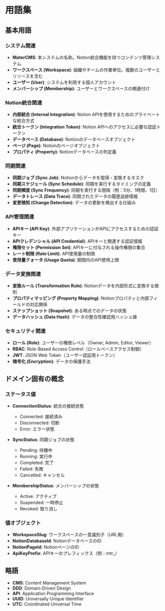 # 用語集

## 基本用語

### システム関連

- **MaterCMS**: 本システムの名称。Notion統合機能を持つコンテンツ管理システム
- **ワークスペース (Workspace)**: 組織やチームの作業単位。複数のユーザーとリソースを含む
- **ユーザー (User)**: システムを利用する個人アカウント
- **メンバーシップ (Membership)**: ユーザーとワークスペースの関連付け

### Notion統合関連

- **内部統合 (Internal Integration)**: Notion APIを使用するためのプライベートな統合方式
- **統合トークン (Integration Token)**: Notion APIへのアクセスに必要な認証トークン
- **データベース (Database)**: Notionのデータベースオブジェクト
- **ページ (Page)**: Notionのページオブジェクト
- **プロパティ (Property)**: Notionデータベースの列定義

### 同期関連

- **同期ジョブ (Sync Job)**: Notionからデータを取得・変換するタスク
- **同期スケジュール (Sync Schedule)**: 同期を実行するタイミングの定義
- **同期頻度 (Sync Frequency)**: 同期を実行する間隔（例：5分、1時間、1日）
- **データトレース (Data Trace)**: 同期されたデータの履歴追跡情報
- **変更検知 (Change Detection)**: データの更新を検出する仕組み

### API管理関連

- **APIキー (API Key)**: 外部アプリケーションがAPIにアクセスするための認証キー
- **APIクレデンシャル (API Credential)**: APIキーと関連する認証情報
- **権限セット (Permission Set)**: APIキーに付与される操作権限の集合
- **レート制限 (Rate Limit)**: API使用量の制限
- **使用量クォータ (Usage Quota)**: 期間内のAPI使用上限

### データ変換関連

- **変換ルール (Transformation Rule)**: Notionデータを内部形式に変換する規則
- **プロパティマッピング (Property Mapping)**: Notionプロパティと内部フィールドの対応関係
- **スナップショット (Snapshot)**: ある時点でのデータの状態
- **データハッシュ (Data Hash)**: データの整合性確認用ハッシュ値

### セキュリティ関連

- **ロール (Role)**: ユーザーの権限レベル（Owner, Admin, Editor, Viewer）
- **RBAC**: Role-Based Access Control（ロールベースアクセス制御）
- **JWT**: JSON Web Token（ユーザー認証用トークン）
- **暗号化 (Encryption)**: データの保護手法

## ドメイン固有の概念

### ステータス値

- **ConnectionStatus**: 統合の接続状態
  - Connected: 接続済み
  - Disconnected: 切断
  - Error: エラー状態
- **SyncStatus**: 同期ジョブの状態

  - Pending: 待機中
  - Running: 実行中
  - Completed: 完了
  - Failed: 失敗
  - Cancelled: キャンセル

- **MembershipStatus**: メンバーシップの状態
  - Active: アクティブ
  - Suspended: 一時停止
  - Revoked: 取り消し

### 値オブジェクト

- **WorkspaceSlug**: ワークスペースの一意識別子（URL用）
- **NotionDatabaseId**: NotionデータベースのID
- **NotionPageId**: NotionページのID
- **ApiKeyPrefix**: APIキーのプレフィックス（例：mtr\_）

## 略語

- **CMS**: Content Management System
- **DDD**: Domain-Driven Design
- **API**: Application Programming Interface
- **UUID**: Universally Unique Identifier
- **UTC**: Coordinated Universal Time

